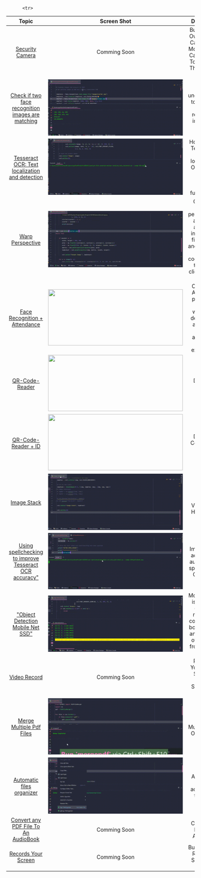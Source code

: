 <table>
<thead>
<tr>
<th align="center">Topic</th>
<th align="center">Screen Shot</th>
<th align="center">Description</th>
</tr>
</thead>
<tbody>
      <tr>
<td align="center"><a href="https://github.com/davidr-AI/OpenCV-Python/blob/main/securitycamera.py">Security Camera</a></td>
<td align="center"><a target="_blank" rel="noopener noreferrer">Comming Soon</a></td>
<td align="center">Building Your Own Security Camera With Motion Alert - Can Also Add To This Code The Date and Time<br></td>
</tr>
     <tr>
<td align="center"><a href="https://github.com/davidr-AI/OpenCV-Python/blob/main/facerecognitioncheckimagestoseeifmatch.py">Check if two face recognition images are matching</a></td>
<td align="center"><a target="_blank" rel="noopener noreferrer" href="https://github.com/davidr-AI/OpenCV-Python/blob/main/gif/faceimages.gif"><img src="https://github.com/davidr-AI/OpenCV-Python/blob/main/screenshot/faceimages.png" width="360" height="150" style="max-width: 100%;"></a></td>
<td align="center">Basic understanding to find out if two face recognition images are matching<br></td>
</tr>
   <tr>
<td align="center"><a href="https://github.com/davidr-AI/OpenCV-Python/blob/main/localize_text_tesseract.py">Tesseract OCR: Text localization and detection</a></td>
<td align="center"><a target="_blank" rel="noopener noreferrer" href="https://github.com/davidr-AI/OpenCV-Python/blob/main/gif/OCR.gif"><img src="https://github.com/davidr-AI/OpenCV-Python/blob/main/screenshot/OCR.png" width="360" height="150" style="max-width: 100%;"></a></td>
<td align="center">How to utilize Tesseract to detect, localize, and OCR text, all within a single, efficient function call. <br></td>
</tr>
    <tr>
<td align="center"><a href="https://github.com/davidr-AI/OpenCV-Python/blob/main/detectclickonimage.py">Warp Perspective</a></td>
<td align="center"><a target="_blank" rel="noopener noreferrer" href="https://github.com/davidr-AI/OpenCV-Python/blob/main/gif/onclick.gif"><img src="https://github.com/davidr-AI/OpenCV-Python/blob/main/screenshot/Warp.png" width="360" height="150" style="max-width: 100%;"></a></td>
<td align="center">Creating a warp perspective of a selected area of an image using fixed points and displaying the coordinates of the points clicked on the image.   <br></td>
</tr>
    <tr>
<td align="center"><a href="https://github.com/davidr-AI/OpenCV-Python/blob/main/attendance.py">Face Recognition + Attendance</a></td>
<td align="center"><a target="_blank" rel="noopener noreferrer" href="https://github.com/davidr-AI/OpenCV-Python/blob/main/gif/Attendance.gif"><img src="https://github.com/davidr-AI/OpenCV-Python/blob/main/screenshot/Attendance.png" width="360" height="150" style="max-width: 100%;"></a></td>
<td align="center">Creating an Attendance project that will use webcam to detect faces and record the attendance live in an excel sheet.   <br></td>
</tr>
     <tr>
<td align="center"><a href="https://github.com/davidr-AI/OpenCV-Python/blob/main/How%20to%20Detect%20QRCode.py">QR-Code-Reader</a></td>
<td align="center"><a target="_blank" rel="noopener noreferrer" href="https://github.com/davidr-AI/OpenCV-Python/blob/main/gif/DetectQR.gif"><img src="https://github.com/davidr-AI/OpenCV-Python/blob/main/screenshot/DetectQR.png" width="360" height="150" style="max-width: 100%;"></a></td>
<td align="center"> Detect QR Code<br></td>
</tr>
         <tr>
<td align="center"><a href="https://github.com/davidr-AI/OpenCV-Python/blob/main/How%20to%20Detect%20QrCodeID.py">QR-Code-Reader + ID</a></td>
<td align="center"><a target="_blank" rel="noopener noreferrer" href="https://github.com/davidr-AI/OpenCV-Python/blob/main/gif/QRID.gif"><img src="https://github.com/davidr-AI/OpenCV-Python/blob/main/screenshot/QRID.png" width="360" height="150" style="max-width: 100%;"></a></td>
<td align="center"> Detect QR Code + User ID <br></td>
</tr>
   <tr>
<td align="center"><a href="https://github.com/davidr-AI/OpenCV-Python/blob/main/Image%20stacking%20.py">Image Stack</a></td>
<td align="center"><a target="_blank" rel="noopener noreferrer" href="https://github.com/davidr-AI/OpenCV-Python/blob/main/gif/imagestack.gif"><img src="https://github.com/davidr-AI/OpenCV-Python/blob/main/screenshot/imagestack.png" width="360" height="150" style="max-width: 100%;"></a></td>
<td align="center">Stacking Images Vertically or Horizontally<br></td>
</tr>
<tr>
<td align="center"><a href="https://github.com/davidr-AI/OpenCV-Python/blob/main/ocr_and_spellcheck.py">Using spellchecking to improve Tesseract OCR accuracy"</a></td>
<td align="center"><a target="_blank" rel="noopener noreferrer" href="https://github.com/davidr-AI/OpenCV-Python/blob/main/gif/OCRspellcheck.gif"><img src="https://github.com/davidr-AI/OpenCV-Python/blob/main/screenshot/OCRspellcheck.png" width="360" height="150" style="max-width: 100%;"></a></td>
<td align="center">Improve OCR accuracy by automatically spellchecking OCR’d text<br></td>
</tr>
     <tr>
<td align="center"><a href="https://github.com/davidr-AI/OpenCV-Python/blob/main/objectdetection.py">"Object Detection Mobile Net SSD"</a></td>
<td align="center"><a target="_blank" rel="noopener noreferrer" href="https://github.com/davidr-AI/OpenCV-Python/blob/main/gif/objectdetection.gif"><img src="https://github.com/davidr-AI/OpenCV-Python/blob/main/screenshot/objectdetection.png" width="360" height="150" style="max-width: 100%;"></a></td>
<td align="center">MobilenetSSD is an object detection model that computes the bounding box and category of an object from an input image<br></td>
</tr>
     <tr>
<td align="center"><a href="https://github.com/davidr-AI/OpenCV-Python/blob/main/VideoRecord.py">Video Record</a></td>
<td align="center"><a target="_blank" rel="noopener noreferrer">Comming Soon</a></td>
<td align="center">Recording Yourself and Save To A Folder - Shows Date and Time<br></td>
</tr>
    <tr>
<td align="center"><a href="https://github.com/davidr-AI/OpenCV-Python/blob/main/mergepdf.py">Merge Multiple Pdf Files</a></td>
<td align="center"><a target="_blank" rel="noopener noreferrer" href="https://github.com/davidr-AI/OpenCV-Python/blob/main/gif/mergedpdf.gif"><img src="https://github.com/davidr-AI/OpenCV-Python/blob/main/gif/mergedpdf.gif" width="360" height="150" style="max-width: 100%;"></a></td>
<td align="center">Merge Multiple Pdf In One Pdf File<br></td>
</tr>
         <tr>
<td align="center"><a href="https://github.com/davidr-AI/OpenCV-Python/blob/main/FileOrganizer.py">Automatic files organizer</a></td>
<td align="center"><a target="_blank" rel="noopener noreferrer" href="https://github.com/davidr-AI/OpenCV-Python/blob/main/gif/fileorganizer.gif"><img src="https://github.com/davidr-AI/OpenCV-Python/blob/main/gif/fileorganizer.gif" width="360" height="150" style="max-width: 100%;"></a></td>
<td align="center">Arrange the files according to their type<br></td>
</tr>
       <tr>
<td align="center"><a href="https://github.com/davidr-AI/OpenCV-Python/blob/main/convertPdftoAudiobook.py">Convert any PDF File To An AudioBook</a></td>
<td align="center"><a target="_blank" rel="noopener noreferrer">Comming Soon</a></td>
<td align="center">Convert any PDF to an Audiobook<br></td>
</tr>
     
          <tr>
<td align="center"><a href="https://github.com/davidr-AI/OpenCV-Python/blob/main/screenrecorder.py">Records Your Screen</a></td>
<td align="center"><a target="_blank" rel="noopener noreferrer">Comming Soon</a></td>
<td align="center">Build a Screen Recorder - Shows Date and Time<br></td>
</tr>
  
</tbody>
</table>
  


